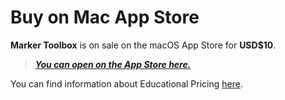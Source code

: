 # Buy on Mac App Store

**Marker Toolbox** is on sale on the macOS App Store for **USD$10**.

> **_[You can open on the App Store here.](https://apps.apple.com/us/app/marker-toolbox/id6446810965)_**

You can find information about Educational Pricing [here](https://markertoolbox.io/educational/).